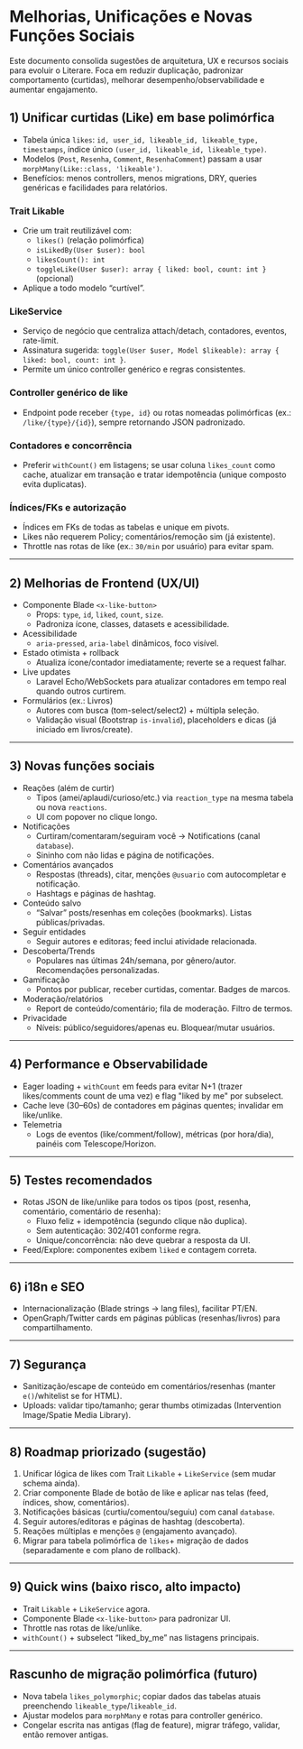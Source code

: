 # Melhorias, Unificações e Novas Funções Sociais

Este documento consolida sugestões de arquitetura, UX e recursos sociais para evoluir o Literare. Foca em reduzir duplicação, padronizar comportamento (curtidas), melhorar desempenho/observabilidade e aumentar engajamento.

## 1) Unificar curtidas (Like) em base polimórfica

- Tabela única `likes`: `id, user_id, likeable_id, likeable_type, timestamps`, índice único `(user_id, likeable_id, likeable_type)`.
- Modelos (`Post`, `Resenha`, `Comment`, `ResenhaComment`) passam a usar `morphMany(Like::class, 'likeable')`.
- Benefícios: menos controllers, menos migrations, DRY, queries genéricas e facilidades para relatórios.

### Trait Likable
- Crie um trait reutilizável com:
  - `likes()` (relação polimórfica)
  - `isLikedBy(User $user): bool`
  - `likesCount(): int`
  - `toggleLike(User $user): array { liked: bool, count: int }` (opcional)
- Aplique a todo modelo “curtível”.

### LikeService
- Serviço de negócio que centraliza attach/detach, contadores, eventos, rate-limit.
- Assinatura sugerida: `toggle(User $user, Model $likeable): array { liked: bool, count: int }`.
- Permite um único controller genérico e regras consistentes.

### Controller genérico de like
- Endpoint pode receber `{type, id}` ou rotas nomeadas polimórficas (ex.: `/like/{type}/{id}`), sempre retornando JSON padronizado.

### Contadores e concorrência
- Preferir `withCount()` em listagens; se usar coluna `likes_count` como cache, atualizar em transação e tratar idempotência (unique composto evita duplicatas).

### Índices/FKs e autorização
- Índices em FKs de todas as tabelas e unique em pivots.
- Likes não requerem Policy; comentários/remoção sim (já existente).
- Throttle nas rotas de like (ex.: `30/min` por usuário) para evitar spam.

---

## 2) Melhorias de Frontend (UX/UI)

- Componente Blade `<x-like-button>`
  - Props: `type`, `id`, `liked`, `count`, `size`.
  - Padroniza ícone, classes, datasets e acessibilidade.
- Acessibilidade
  - `aria-pressed`, `aria-label` dinâmicos, foco visível.
- Estado otimista + rollback
  - Atualiza ícone/contador imediatamente; reverte se a request falhar.
- Live updates
  - Laravel Echo/WebSockets para atualizar contadores em tempo real quando outros curtirem.
- Formulários (ex.: Livros)
  - Autores com busca (tom-select/select2) + múltipla seleção.
  - Validação visual (Bootstrap `is-invalid`), placeholders e dicas (já iniciado em livros/create).

---

## 3) Novas funções sociais

- Reações (além de curtir)
  - Tipos (amei/aplaudi/curioso/etc.) via `reaction_type` na mesma tabela ou nova `reactions`.
  - UI com popover no clique longo.
- Notificações
  - Curtiram/comentaram/seguiram você → Notifications (canal `database`).
  - Sininho com não lidas e página de notificações.
- Comentários avançados
  - Respostas (threads), citar, menções `@usuario` com autocompletar e notificação.
  - Hashtags e páginas de hashtag.
- Conteúdo salvo
  - “Salvar” posts/resenhas em coleções (bookmarks). Listas públicas/privadas.
- Seguir entidades
  - Seguir autores e editoras; feed inclui atividade relacionada.
- Descoberta/Trends
  - Populares nas últimas 24h/semana, por gênero/autor. Recomendações personalizadas.
- Gamificação
  - Pontos por publicar, receber curtidas, comentar. Badges de marcos.
- Moderação/relatórios
  - Report de conteúdo/comentário; fila de moderação. Filtro de termos.
- Privacidade
  - Níveis: público/seguidores/apenas eu. Bloquear/mutar usuários.

---

## 4) Performance e Observabilidade

- Eager loading + `withCount` em feeds para evitar N+1 (trazer likes/comments count de uma vez) e flag "liked by me" por subselect.
- Cache leve (30–60s) de contadores em páginas quentes; invalidar em like/unlike.
- Telemetria
  - Logs de eventos (like/comment/follow), métricas (por hora/dia), painéis com Telescope/Horizon.

---

## 5) Testes recomendados

- Rotas JSON de like/unlike para todos os tipos (post, resenha, comentário, comentário de resenha):
  - Fluxo feliz + idempotência (segundo clique não duplica).
  - Sem autenticação: 302/401 conforme regra.
  - Unique/concorrência: não deve quebrar a resposta da UI.
- Feed/Explore: componentes exibem `liked` e contagem correta.

---

## 6) i18n e SEO

- Internacionalização (Blade strings → lang files), facilitar PT/EN.
- OpenGraph/Twitter cards em páginas públicas (resenhas/livros) para compartilhamento.

---

## 7) Segurança

- Sanitização/escape de conteúdo em comentários/resenhas (manter `e()`/whitelist se for HTML).
- Uploads: validar tipo/tamanho; gerar thumbs otimizadas (Intervention Image/Spatie Media Library).

---

## 8) Roadmap priorizado (sugestão)

1. Unificar lógica de likes com Trait `Likable` + `LikeService` (sem mudar schema ainda).
2. Criar componente Blade de botão de like e aplicar nas telas (feed, índices, show, comentários).
3. Notificações básicas (curtiu/comentou/seguiu) com canal `database`.
4. Seguir autores/editoras e páginas de hashtag (descoberta).
5. Reações múltiplas e menções `@` (engajamento avançado).
6. Migrar para tabela polimórfica de `likes`+ migração de dados (separadamente e com plano de rollback).

---

## 9) Quick wins (baixo risco, alto impacto)

- Trait `Likable` + `LikeService` agora.
- Componente Blade `<x-like-button>` para padronizar UI.
- Throttle nas rotas de like/unlike.
- `withCount()` + subselect “liked_by_me” nas listagens principais.

---

## Rascunho de migração polimórfica (futuro)

- Nova tabela `likes_polymorphic`; copiar dados das tabelas atuais preenchendo `likeable_type`/`likeable_id`.
- Ajustar modelos para `morphMany` e rotas para controller genérico.
- Congelar escrita nas antigas (flag de feature), migrar tráfego, validar, então remover antigas.
